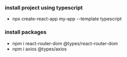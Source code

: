 ### install project using typescript
- npx create-react-app my-app --template typescript

### install packages
- npm i react-router-dom @types/react-router-dom
- npm i axios @types/axios